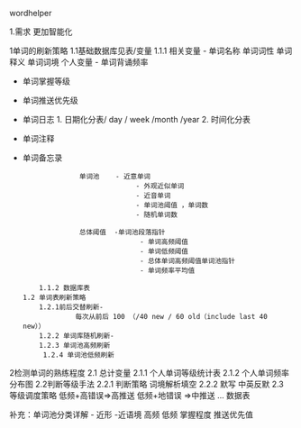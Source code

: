 wordhelper

1.需求
更加智能化


1单词的刷新策略
1.1基础数据库见表/变量
1.1.1 相关变量 - 单词名称
单词词性
单词释义
单词词境
个人变量 - 单词背诵频率
- 单词掌握等级
- 单词推送优先级
- 单词日志  1. 日期化分表/ day / week /month /year  2. 时间化分表
- 单词注释
- 单词备忘录

                    单词池    - 近意单词
                                  - 外观近似单词
                                  - 近音单词
                                  - 单词池阈值 ，单词数
                                  - 随机单词数
                                 
                    总体阈值  -单词池段落指针
                                   - 单词高频阈值
                                   - 单词低频阈值
                                   - 总体单词高频阈值单词池指针
                                   - 单词频率平均值
                                   
          1.1.2 数据库表
      1.2 单词表刷新策略
          1.2.1前后交替刷新-
                   每次从前后 100 （/40 new / 60 old（include last 40 new））
          1.2.2 单词库随机刷新-
          1.2.3 单词池高频刷新
           1.2.4 单词池低频刷新

2检测单词的熟练程度
2.1 总计变量
2.1.1 个人单词等级统计表
2.1.2  个人单词频率分布图
2.2判断等级手法
2.2.1  判断策略 词境解析填空
2.2.2  默写 中英反默
2.3 等级调度策略
低频+高错误=>高推送
低频+地错误 =>中推送
...
数据表

补充：单词池分类详解 - 近形 -近语境 高频 低频 掌握程度 推送优先值